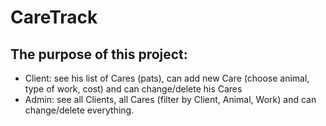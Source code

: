 # CareTrack 
## The purpose of this project: 
- Client: see his list of Cares (pats), can add new Care (choose animal, type of work, cost) and can change/delete his Cares
- Admin: see all Clients, all Cares (filter by Client, Animal, Work) and can change/delete everything.